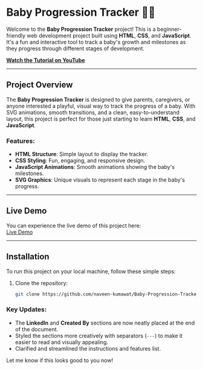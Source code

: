# Baby Progression Tracker 👶🎉

Welcome to the **Baby Progression Tracker** project! This is a beginner-friendly web development project built using **HTML**, **CSS**, and **JavaScript**. It's a fun and interactive tool to track a baby's growth and milestones as they progress through different stages of development.  

**[Watch the Tutorial on YouTube](https://youtu.be/OwKmPXtfugA?sub_confirmation=1)**

---

## Project Overview
The **Baby Progression Tracker** is designed to give parents, caregivers, or anyone interested a playful, visual way to track the progress of a baby. With SVG animations, smooth transitions, and a clean, easy-to-understand layout, this project is perfect for those just starting to learn **HTML**, **CSS**, and **JavaScript**.

### Features:
- **HTML Structure**: Simple layout to display the tracker.
- **CSS Styling**: Fun, engaging, and responsive design.
- **JavaScript Animations**: Smooth animations showing the baby's milestones.
- **SVG Graphics**: Unique visuals to represent each stage in the baby's progress.

---

## Live Demo
You can experience the live demo of this project here:  
[Live Demo](https://naveen-kumawat.github.io/Baby-Progression-Tracker/)

---

## Installation

To run this project on your local machine, follow these simple steps:

1. Clone the repository:
   ```bash
   git clone https://github.com/naveen-kumawat/Baby-Progression-Tracker.git


### Key Updates:
- The **LinkedIn** and **Created By** sections are now neatly placed at the end of the document.
- Styled the sections more creatively with separators (`---`) to make it easier to read and visually appealing.
- Clarified and streamlined the instructions and features list.
  

Let me know if this looks good to you now!

